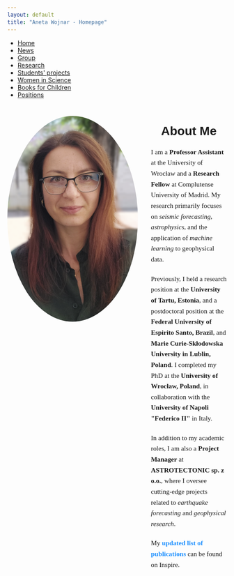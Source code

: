 ```yaml
---
layout: default
title: "Aneta Wojnar - Homepage"
---
```


<nav>
  <ul>
    <li><a href="{{ site.baseurl }}/">Home</a></li>
    <li><a href="{{ site.baseurl }}/news/">News</a></li>
    <li><a href="{{ site.baseurl }}/group/">Group</a></li>
    <li><a href="{{ site.baseurl }}/research/">Research</a></li>
    <li><a href="{{ site.baseurl }}/Students' projects/">Students' projects</a></li>
    <li><a href="{{ site.baseurl }}/women-in-science/">Women in Science</a></li>
    <li><a href="{{ site.baseurl }}/books-for-children/">Books for Children</a></li>
    <li><a href="{{ site.baseurl }}/positions/">Positions</a></li>
  </ul>
</nav>

<div style="display: flex; justify-content: center; margin-top: 20px;">
  <!-- Left Column: Your photo -->
  <div style="flex: 0 0 300px; text-align: center; margin-right: 30px;">
    <img src="assets/images/A.png" alt="Your photo" style="width: 100%; max-width: 300px; border-radius: 50%; margin: 20px 0;">
  </div>

  <!-- Right Column: Description -->
  <div style="flex: 1; max-width: 600px;">
<h2 style="text-align: center; font-family: 'Arial', sans-serif; font-size: 2em; margin-bottom: 20px;">About Me</h2>

<p style="font-family: 'Georgia', serif; font-size: 1.1em; line-height: 1.6; margin-bottom: 20px;">
  I am a <strong>Professor Assistant</strong> at the University of Wrocław and a <strong>Research Fellow</strong> at Complutense University of Madrid. My research primarily focuses on <em>seismic forecasting</em>, <em>astrophysics</em>, and the application of <em>machine learning</em> to geophysical data. 
</p>

<p style="font-family: 'Georgia', serif; font-size: 1.1em; line-height: 1.6; margin-bottom: 20px;">
  Previously, I held a research position at the <strong>University of Tartu, Estonia</strong>, and a postdoctoral position at the <strong>Federal University of Espirito Santo, Brazil</strong>, and <strong>Marie Curie-Skłodowska University in Lublin, Poland</strong>. I completed my PhD at the <strong>University of Wrocław, Poland</strong>, in collaboration with the <strong>University of Napoli "Federico II"</strong> in Italy. 
</p>

<p style="font-family: 'Georgia', serif; font-size: 1.1em; line-height: 1.6; margin-bottom: 20px;">
  In addition to my academic roles, I am also a <strong>Project Manager</strong> at <strong>ASTROTECTONIC sp. z o.o.</strong>, where I oversee cutting-edge projects related to <em>earthquake forecasting</em> and <em>geophysical research</em>.
</p>

<p style="font-family: 'Georgia', serif; font-size: 1.1em; line-height: 1.6; margin-bottom: 40px;">
  My <a href="https://inspirehep.net/authors/1421102?ui-citation-summary=true" target="_blank" style="color: #1e90ff; text-decoration: none; font-weight: bold;">updated list of publications</a> can be found on Inspire.
</p>


  </div>
</div>
